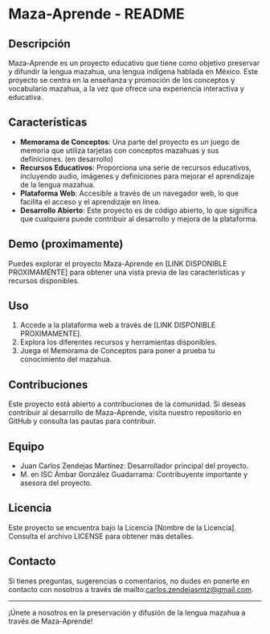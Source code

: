 # Maza-Aprende - README

## Descripción

Maza-Aprende es un proyecto educativo que tiene como objetivo preservar y difundir la lengua mazahua, una lengua indígena hablada en México. Este proyecto se centra en la enseñanza y promoción de los conceptos y vocabulario mazahua, a la vez que ofrece una experiencia interactiva y educativa.

## Características

- **Memorama de Conceptos**: Una parte del proyecto es un juego de memoria que utiliza tarjetas con conceptos mazahuas y sus definiciones. (en desarrollo)
- **Recursos Educativos**: Proporciona una serie de recursos educativos, incluyendo audio, imágenes y definiciones para mejorar el aprendizaje de la lengua mazahua.
- **Plataforma Web**: Accesible a través de un navegador web, lo que facilita el acceso y el aprendizaje en línea.
- **Desarrollo Abierto**: Este proyecto es de código abierto, lo que significa que cualquiera puede contribuir al desarrollo y mejora de la plataforma.

## Demo (proximamente)

Puedes explorar el proyecto Maza-Aprende en [LINK DISPONIBLE PROXIMAMENTE] para obtener una vista previa de las características y recursos disponibles.

## Uso

1. Accede a la plataforma web a través de [LINK DISPONIBLE PROXIMAMENTE].
2. Explora los diferentes recursos y herramientas disponibles.
3. Juega el Memorama de Conceptos para poner a prueba tu conocimiento del mazahua.

## Contribuciones

Este proyecto está abierto a contribuciones de la comunidad. Si deseas contribuir al desarrollo de Maza-Aprende, visita nuestro repositorio en GitHub y consulta las pautas para contribuir.

## Equipo

- Juan Carlos Zendejas Martínez: Desarrollador principal del proyecto.
- M. en ISC Ámbar González Guadarrama: Contribuyente importante y asesora del proyecto.

## Licencia

Este proyecto se encuentra bajo la Licencia [Nombre de la Licencia]. Consulta el archivo LICENSE para obtener más detalles.

## Contacto

Si tienes preguntas, sugerencias o comentarios, no dudes en ponerte en contacto con nosotros a través de mailto:carlos.zendejasmtz@gmail.com.

---

¡Únete a nosotros en la preservación y difusión de la lengua mazahua a través de Maza-Aprende!
